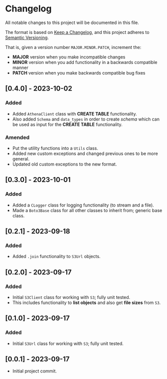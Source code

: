 # Changelog

All notable changes to this project will be documented in this file.

The format is based on [Keep a Changelog](https://keepachangelog.com/en/1.0.0/),
and this project adheres to [Semantic Versioning](https://semver.org/spec/v2.0.0.html).

That is, given a version number `MAJOR.MINOR.PATCH`, increment the:

- **MAJOR** version when you make incompatible changes
- **MINOR** version when you add functionality in a backwards compatible manner
- **PATCH** version when you make backwards compatible bug fixes

## [0.4.0] - 2023-10-02
### Added
- Added `AthenaClient` class with **CREATE TABLE** functionality.
- Also added `Schema` and `data_types` in order to create _schema_ which can be used as input for the **CREATE TABLE** functionality.
### Amended
- Put the utility functions into a `Utils` class.
- Added new custom exceptions and changed previous ones to be more general.
- Updated old custom exceptions to the new format.

## [0.3.0] - 2023-10-01
### Added
- Added a `CLogger` class for logging functionality (to stream and a file).
- Made a `Boto3Base` class for all other classes to inherit from; generic base class.

## [0.2.1] - 2023-09-18
### Added
- Added `.join` functionality to `S3Url` objects.

## [0.2.0] - 2023-09-17
### Added
- Initial `S3Client` class for working with `S3`; fully unit tested.
- This includes functionality to **list objects** and also get **file sizes** from `S3`.

## [0.1.0] - 2023-09-17
### Added
- Initial `S3Url` class for working with `S3`; fully unit tested.

## [0.0.1] - 2023-09-17
- Initial project commit.

